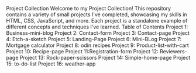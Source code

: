 Project Collection
Welcome to my Project Collection! This repository contains a variety of small projects I've completed, showcasing my skills in HTML, CSS, JavaScript, and more. Each project is a standalone example of different concepts and techniques I've learned.
Table of Contents
Project 1: Business-mini-blog 
Project 2: Contact-form
Project 3: Contact-page
Project 4: Etch-a-sketch
Project 5: Landing-Page
Project 6:  Mini-BLog
Project 7: Mortgage calculator
Project 8: odin recipes
Project 9: Product-list-with-cart
Project 10: Recipe-page
Project 11:Registration-form
Project 12: Reviewers-page
Project 13: Rock-paper-scissors
Project 14: Simple-home-page
Project 15: to-do-list
Project 16: weather-app

